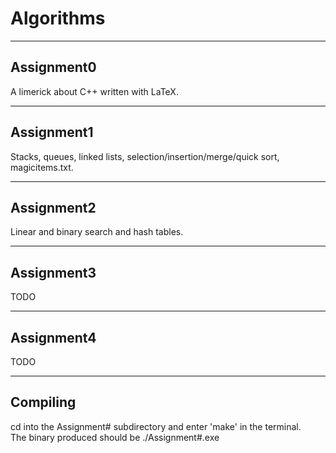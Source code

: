 # Algorithms
___
## Assignment0
A limerick about C++ written with LaTeX.
___
## Assignment1
Stacks, queues, linked lists, selection/insertion/merge/quick sort, magicitems.txt.
___
## Assignment2
Linear and binary search and hash tables.
___
## Assignment3
TODO
___
## Assignment4
TODO
___
## Compiling
cd into the Assignment# subdirectory and enter 'make' in the terminal.  
The binary produced should be ./Assignment#.exe